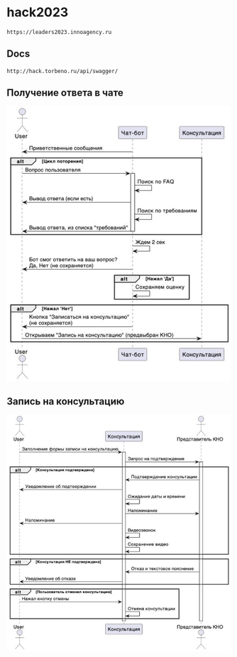 # hack2023
```
https://leaders2023.innoagency.ru
```

## Docs
```
http://hack.torbeno.ru/api/swagger/
```

## Получение ответа в чате
![image](2023-05-27-22.06.10.jpg)

## Запись на консультацию
![image](2023-05-27-22.06.18.jpg)